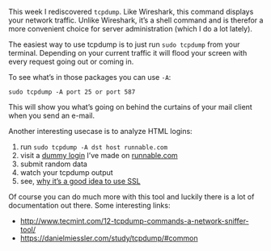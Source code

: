 This week I rediscovered `tcpdump`. Like Wireshark, this command displays your network traffic. Unlike Wireshark, it’s a shell command and is therefor a more convenient choice for server administration (which I do a lot lately).

The easiest way to use tcpdump is to just run `sudo tcpdump` from your terminal.  Depending on your current traffic it will flood your screen with every request going out or coming in.

To see what’s in those packages you can use `-A`:

    sudo tcpdump -A port 25 or port 587
    
This will show you what’s going on behind the curtains of your mail client when you send an e-mail.

Another interesting usecase is to analyze HTML logins:

1. run `sudo tcpdump -A dst host runnable.com`
2. visit a [dummy login](http://web-5fcbcf19-ebdc-4d56-a736-624729e9d85f.runnable.com/) I’ve made on [runnable.com](runnable.com)
3. submit random data
4. watch your tcpdump output
5. see, [why it’s a good idea to use SSL](http://get.chrisschell.de/10N2D)

Of course you can do much more with this tool and luckily there is a lot of documentation out there. Some interesting links:

- http://www.tecmint.com/12-tcpdump-commands-a-network-sniffer-tool/
- https://danielmiessler.com/study/tcpdump/#common

